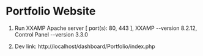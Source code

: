 # Portfolio Website

1. Run XXAMP Apache server [ port(s): 80, 443 ], XXAMP --version 8.2.12, Control Panel --version 3.3.0

2. Dev link: http://localhost/dashboard/Portfolio/index.php
